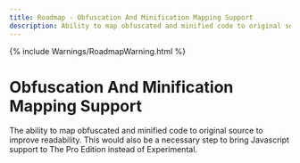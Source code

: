 ```yaml
---
title: Roadmap - Obfuscation And Minification Mapping Support
description: Ability to map obfuscated and minified code to original source.
---
```

{% include Warnings/RoadmapWarning.html %}

# Obfuscation And Minification Mapping Support
The ability to map obfuscated and minified code to original source to improve readability.
This would also be a necessary step to bring Javascript support to The Pro Edition instead of Experimental.
